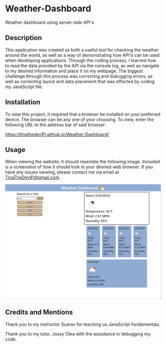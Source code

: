 # Weather-Dashboard
Weather dashboard using server-side API's

## Description

This application was created as both a useful tool for checking the weather around the world, as well as a way of demonstrating how API's can be used when developing applications. Through the coding process, I learned how to read the data provided by the API via the console log, as well as navigate to my desired information and place it on my webpage. The biggest challenge through this process was correcting and dubugging errors, as well as correcting layout and data placement that was effected by coding my JavaScript file.

## Installation

To view this project, it required that a browser be installed on your preferred device. The browser can be any one of your choosing. To view, enter the following URL to the address bar of said browser:

https://tinathedev91.github.io/Weather-Dashboard/

## Usage

When viewing the website, it should resemble the following image. Included is a screenshot of how it should look in your desired web browser. If you have any issues viewing, please contact me via email at TinaTheDev91@gmail.com.

![weather-dashboard-screenshot](./assets/weather-dashboard-screenshot.jpg)

## Credits and Mentions

Thank you to my instructor Suarav for teaching us JavaScript fundamentals.

Thank you to my tutor, Jossy Olea with the assistance in debugging my code.